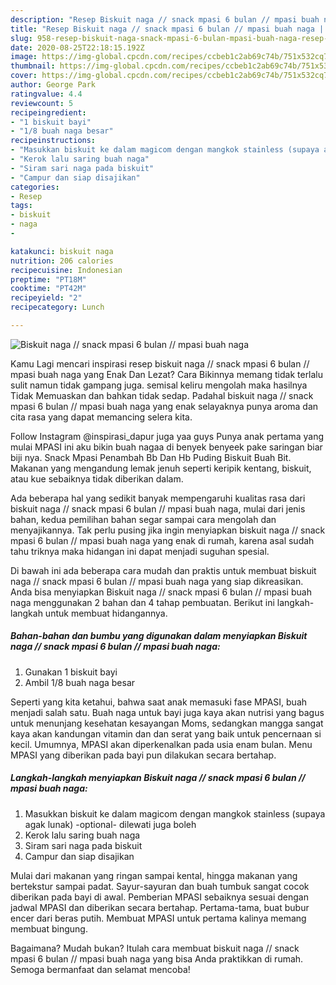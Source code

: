 ```yaml
---
description: "Resep Biskuit naga // snack mpasi 6 bulan // mpasi buah naga | Resep Bumbu Biskuit naga // snack mpasi 6 bulan // mpasi buah naga Yang Menggugah Selera"
title: "Resep Biskuit naga // snack mpasi 6 bulan // mpasi buah naga | Resep Bumbu Biskuit naga // snack mpasi 6 bulan // mpasi buah naga Yang Menggugah Selera"
slug: 958-resep-biskuit-naga-snack-mpasi-6-bulan-mpasi-buah-naga-resep-bumbu-biskuit-naga-snack-mpasi-6-bulan-mpasi-buah-naga-yang-menggugah-selera
date: 2020-08-25T22:18:15.192Z
image: https://img-global.cpcdn.com/recipes/ccbeb1c2ab69c74b/751x532cq70/biskuit-naga-snack-mpasi-6-bulan-mpasi-buah-naga-foto-resep-utama.jpg
thumbnail: https://img-global.cpcdn.com/recipes/ccbeb1c2ab69c74b/751x532cq70/biskuit-naga-snack-mpasi-6-bulan-mpasi-buah-naga-foto-resep-utama.jpg
cover: https://img-global.cpcdn.com/recipes/ccbeb1c2ab69c74b/751x532cq70/biskuit-naga-snack-mpasi-6-bulan-mpasi-buah-naga-foto-resep-utama.jpg
author: George Park
ratingvalue: 4.4
reviewcount: 5
recipeingredient:
- "1 biskuit bayi"
- "1/8 buah naga besar"
recipeinstructions:
- "Masukkan biskuit ke dalam magicom dengan mangkok stainless (supaya agak lunak) -optional- dilewati juga boleh"
- "Kerok lalu saring buah naga"
- "Siram sari naga pada biskuit"
- "Campur dan siap disajikan"
categories:
- Resep
tags:
- biskuit
- naga
- 

katakunci: biskuit naga  
nutrition: 206 calories
recipecuisine: Indonesian
preptime: "PT18M"
cooktime: "PT42M"
recipeyield: "2"
recipecategory: Lunch

---
```



![Biskuit naga // snack mpasi 6 bulan // mpasi buah naga](https://img-global.cpcdn.com/recipes/ccbeb1c2ab69c74b/751x532cq70/biskuit-naga-snack-mpasi-6-bulan-mpasi-buah-naga-foto-resep-utama.jpg)

Kamu Lagi mencari inspirasi resep biskuit naga // snack mpasi 6 bulan // mpasi buah naga yang Enak Dan Lezat? Cara Bikinnya memang tidak terlalu sulit namun tidak gampang juga. semisal keliru mengolah maka hasilnya Tidak Memuaskan dan bahkan tidak sedap. Padahal biskuit naga // snack mpasi 6 bulan // mpasi buah naga yang enak selayaknya punya aroma dan cita rasa yang dapat memancing selera kita.

Follow Instagram @inspirasi_dapur juga yaa guys Punya anak pertama yang mulai MPASI ini aku bikin buah nagaa di benyek benyeek pake saringan biar biji nya. Snack Mpasi Penambah Bb Dan Hb Puding Biskuit Buah Bit. Makanan yang mengandung lemak jenuh seperti keripik kentang, biskuit, atau kue sebaiknya tidak diberikan dalam.

Ada beberapa hal yang sedikit banyak mempengaruhi kualitas rasa dari biskuit naga // snack mpasi 6 bulan // mpasi buah naga, mulai dari jenis bahan, kedua pemilihan bahan segar sampai cara mengolah dan menyajikannya. Tak perlu pusing jika ingin menyiapkan biskuit naga // snack mpasi 6 bulan // mpasi buah naga yang enak di rumah, karena asal sudah tahu triknya maka hidangan ini dapat menjadi suguhan spesial.


Di bawah ini ada beberapa cara mudah dan praktis untuk membuat biskuit naga // snack mpasi 6 bulan // mpasi buah naga yang siap dikreasikan. Anda bisa menyiapkan Biskuit naga // snack mpasi 6 bulan // mpasi buah naga menggunakan 2 bahan dan 4 tahap pembuatan. Berikut ini langkah-langkah untuk membuat hidangannya.

<!--inarticleads1-->

##### Bahan-bahan dan bumbu yang digunakan dalam menyiapkan Biskuit naga // snack mpasi 6 bulan // mpasi buah naga:

1. Gunakan 1 biskuit bayi
1. Ambil 1/8 buah naga besar


Seperti yang kita ketahui, bahwa saat anak memasuki fase MPASI, buah menjadi salah satu. Buah naga untuk bayi juga kaya akan nutrisi yang bagus untuk menunjang kesehatan kesayangan Moms, sedangkan mangga sangat kaya akan kandungan vitamin dan dan serat yang baik untuk pencernaan si kecil. Umumnya, MPASI akan diperkenalkan pada usia enam bulan. Menu MPASI yang diberikan pada bayi pun dilakukan secara bertahap. 

<!--inarticleads2-->

##### Langkah-langkah menyiapkan Biskuit naga // snack mpasi 6 bulan // mpasi buah naga:

1. Masukkan biskuit ke dalam magicom dengan mangkok stainless (supaya agak lunak) -optional- dilewati juga boleh
1. Kerok lalu saring buah naga
1. Siram sari naga pada biskuit
1. Campur dan siap disajikan


Mulai dari makanan yang ringan sampai kental, hingga makanan yang bertekstur sampai padat. Sayur-sayuran dan buah tumbuk sangat cocok diberikan pada bayi di awal. Pemberian MPASI sebaiknya sesuai dengan jadwal MPASI dan diberikan secara bertahap. Pertama-tama, buat bubur encer dari beras putih. Membuat MPASI untuk pertama kalinya memang membuat bingung. 

Bagaimana? Mudah bukan? Itulah cara membuat biskuit naga // snack mpasi 6 bulan // mpasi buah naga yang bisa Anda praktikkan di rumah. Semoga bermanfaat dan selamat mencoba!
